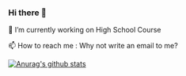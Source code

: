 ### Hi there 👋
🔭 I’m currently working on High School Course

📫 How to reach me  : Why not write an email to me?

[![Anurag's github stats](https://github-readme-stats.vercel.app/api?username=lavacup2233)](https://github.com/anuraghazra/github-readme-stats)
